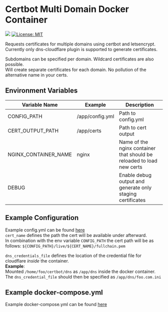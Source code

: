 # Certbot Multi Domain Docker Container
![](https://github.com/LsHallo/certbot-multidomain/actions/workflows/docker-image.yml/badge.svg) [![License: MIT](https://img.shields.io/badge/License-MIT-blue.svg)](https://opensource.org/licenses/MIT)

Requests certificates for multiple domains using certbot and letsencrypt.  
Currently only dns-cloudflare plugin is supported to generate certificates.

Subdomains can be specified per domain. Wildcard certificates are also possible.  
Will create separate certificates for each domain. No pollution of the alternative name in your certs.  

## Environment Variables

| Variable Name        | Example         | Description                                                           |
|----------------------|-----------------|-----------------------------------------------------------------------|
| CONFIG_PATH          | /app/config.yml | Path to config.yml                                                    |  
| CERT_OUTPUT_PATH     | /app/certs      | Path to cert output                                                   |  
| NGINX_CONTAINER_NAME | nginx           | Name of the nginx container that should be reloaded to load new certs |  
| DEBUG                |                 | Enable debug output and generate only staging certificates            |  

## Example Configuration
Example config.yml can be found [here](config.example.yml)  
`cert_name` defines the path the cert will be available under afterward.  
In combination with the env variable `CONFIG_PATH` the cert path will be as follows:
`${CONFIG_PATH}/live/${CERT_NAME}/fullchain.pem`

`dns_credentials_file` defines the location of the credential file for cloudflare *inside* the container.  
**Example**:  
Mounted `/home/foo/certbot/dns` as `/app/dns` inside the docker container.  
The `dns_credential_file` should then be specified as `/app/dns/foo.com.ini`

## Example docker-compose.yml
Example docker-compose.yml can be found [here](docker-compose.example.yml)  